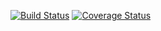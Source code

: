 [![Build Status](https://app.travis-ci.com/ItaloLeandro02/clean-react.svg?branch=main)](https://app.travis-ci.com/ItaloLeandro02/clean-react)
[![Coverage Status](https://coveralls.io/repos/github/ItaloLeandro02/clean-react/badge.svg?branch=main)](https://coveralls.io/github/ItaloLeandro02/clean-react?branch=main)
